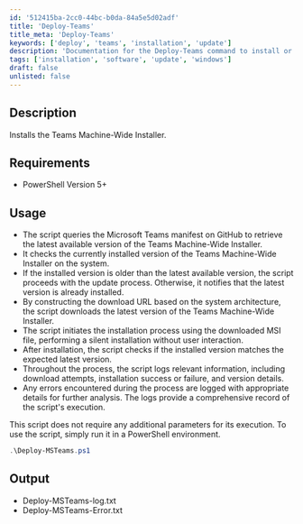 ```yaml
---
id: '512415ba-2cc0-44bc-b0da-84a5e5d02adf'
title: 'Deploy-Teams'
title_meta: 'Deploy-Teams'
keywords: ['deploy', 'teams', 'installation', 'update']
description: 'Documentation for the Deploy-Teams command to install or update the Teams Machine-Wide Installer to the latest version.'
tags: ['installation', 'software', 'update', 'windows']
draft: false
unlisted: false
---
```


## Description
Installs the Teams Machine-Wide Installer.

## Requirements
- PowerShell Version 5+

## Usage
- The script queries the Microsoft Teams manifest on GitHub to retrieve the latest available version of the Teams Machine-Wide Installer.
- It checks the currently installed version of the Teams Machine-Wide Installer on the system.
- If the installed version is older than the latest available version, the script proceeds with the update process. Otherwise, it notifies that the latest version is already installed.
- By constructing the download URL based on the system architecture, the script downloads the latest version of the Teams Machine-Wide Installer.
- The script initiates the installation process using the downloaded MSI file, performing a silent installation without user interaction.
- After installation, the script checks if the installed version matches the expected latest version.
- Throughout the process, the script logs relevant information, including download attempts, installation success or failure, and version details.
- Any errors encountered during the process are logged with appropriate details for further analysis. The logs provide a comprehensive record of the script's execution.

This script does not require any additional parameters for its execution. To use the script, simply run it in a PowerShell environment.

```powershell
.\Deploy-MSTeams.ps1
```

## Output
- Deploy-MSTeams-log.txt
- Deploy-MSTeams-Error.txt



